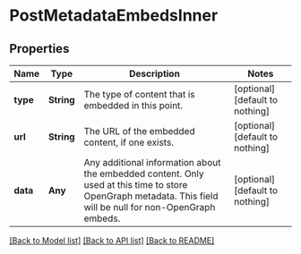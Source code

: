 # PostMetadataEmbedsInner


## Properties
Name | Type | Description | Notes
------------ | ------------- | ------------- | -------------
**type** | **String** | The type of content that is embedded in this point. | [optional] [default to nothing]
**url** | **String** | The URL of the embedded content, if one exists. | [optional] [default to nothing]
**data** | **Any** | Any additional information about the embedded content. Only used at this time to store OpenGraph metadata. This field will be null for non-OpenGraph embeds.  | [optional] [default to nothing]


[[Back to Model list]](../README.md#models) [[Back to API list]](../README.md#api-endpoints) [[Back to README]](../README.md)


